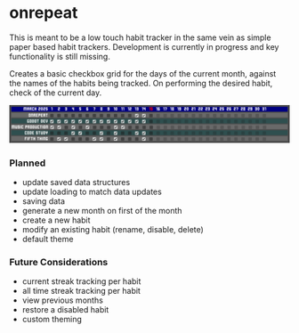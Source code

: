 # onrepeat

This is meant to be a low touch habit tracker in the same vein as simple paper based habit trackers. Development is currently in progress and key functionality is still missing.

Creates a basic checkbox grid for the days of the current month, against the names of the habits being tracked. On performing the desired habit, check of the current day.

![In progress screenshot](screenshots/in_progress.png)

### Planned

* update saved data structures
* update loading to match data updates
* saving data
* generate a new month on first of the month
* create a new habit
* modify an existing habit (rename, disable, delete)
* default theme

### Future Considerations

* current streak tracking per habit
* all time streak tracking per habit
* view previous months
* restore a disabled habit
* custom theming